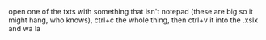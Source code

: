 open one of the txts with something that isn't notepad (these are big so it might hang, who knows), ctrl+c the whole thing, then ctrl+v it into the .xslx and wa la
